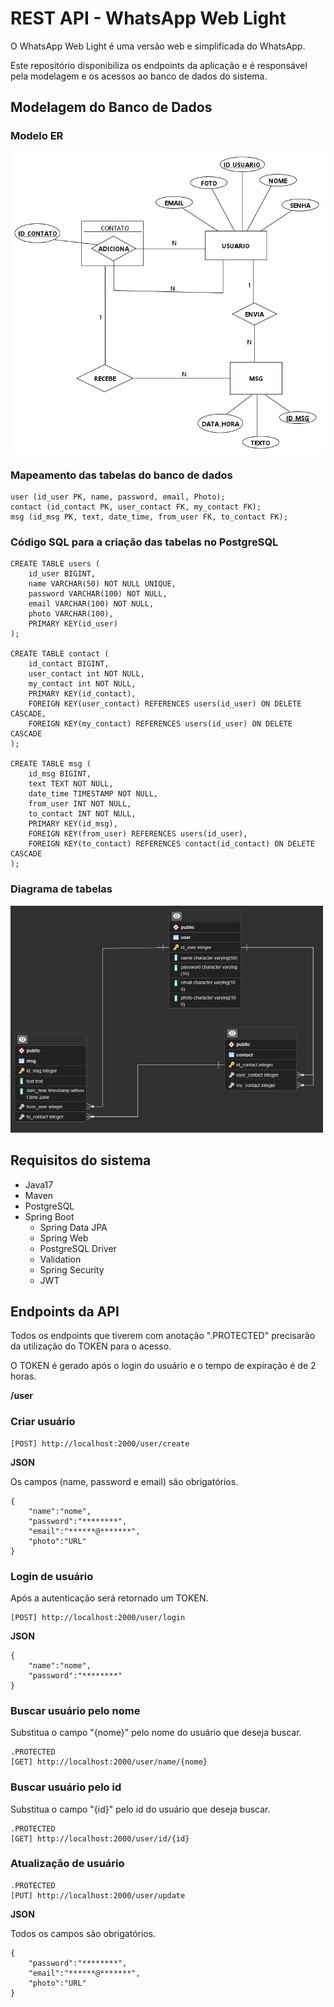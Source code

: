 # REST API - WhatsApp Web Light

<p>O WhatsApp Web Light é uma versão web e simplificada do WhatsApp.</p>
<p>Este repositório disponibiliza os endpoints da aplicação e é responsável pela modelagem e os acessos ao banco de dados do sistema.</p>

## Modelagem do Banco de Dados
### Modelo ER
<img src="./imgREADME/mer.png" width="500px">

### Mapeamento das tabelas do banco de dados

```
user (id_user PK, name, password, email, Photo);
contact (id_contact PK, user_contact FK, my_contact FK);
msg (id_msg PK, text, date_time, from_user FK, to_contact FK);
```

### Código SQL para a criação das tabelas no PostgreSQL

```
CREATE TABLE users (
    id_user BIGINT,
    name VARCHAR(50) NOT NULL UNIQUE,
    password VARCHAR(100) NOT NULL,
    email VARCHAR(100) NOT NULL,
    photo VARCHAR(100),
    PRIMARY KEY(id_user)
);

CREATE TABLE contact (
    id_contact BIGINT,
    user_contact int NOT NULL,
    my_contact int NOT NULL,
    PRIMARY KEY(id_contact),
    FOREIGN KEY(user_contact) REFERENCES users(id_user) ON DELETE CASCADE,
    FOREIGN KEY(my_contact) REFERENCES users(id_user) ON DELETE CASCADE
);

CREATE TABLE msg (
    id_msg BIGINT,
    text TEXT NOT NULL,
    date_time TIMESTAMP NOT NULL,
    from_user INT NOT NULL,
    to_contact INT NOT NULL,
    PRIMARY KEY(id_msg),
    FOREIGN KEY(from_user) REFERENCES users(id_user),
    FOREIGN KEY(to_contact) REFERENCES contact(id_contact) ON DELETE CASCADE
);
```

### Diagrama de tabelas
<img src="./imgREADME/dt.png" width="500px">

## Requisitos do sistema
 - Java17
 - Maven
 - PostgreSQL
 - Spring Boot
    - Spring Data JPA
    - Spring Web
    - PostgreSQL Driver
    - Validation
    - Spring Security
    - JWT

## Endpoints da API
<p>Todos os endpoints que tiverem com anotação ".PROTECTED" precisarão da utilização do TOKEN para o acesso.</p>
<p>O TOKEN é gerado após o login do usuário e o tempo de expiração é de 2 horas.</p>

**/user**
### Criar usuário
```
[POST] http://localhost:2000/user/create
```
**JSON**
<p>Os campos (name, password e email) são obrigatórios.</p>

```
{
	"name":"nome",
	"password":"********",
	"email":"******@*******",
    "photo":"URL"
}
```

### Login de usuário
<p>Após a autenticação será retornado um TOKEN.</p>

```
[POST] http://localhost:2000/user/login
```
**JSON**
```
{
	"name":"nome",
	"password":"********"
}
```

### Buscar usuário pelo nome 
<p>Substitua o campo "{nome}" pelo nome do usuário que deseja buscar.</p>

```
.PROTECTED
[GET] http://localhost:2000/user/name/{nome}
```

### Buscar usuário pelo id
<p>Substitua o campo "{id}" pelo id do usuário que deseja buscar.</p>

```
.PROTECTED
[GET] http://localhost:2000/user/id/{id}
```

### Atualização de usuário
```
.PROTECTED
[PUT] http://localhost:2000/user/update
```
**JSON**
<p>Todos os campos são obrigatórios.</p>

```
{
	"password":"********",
	"email":"******@*******",
    "photo":"URL"
}
```
